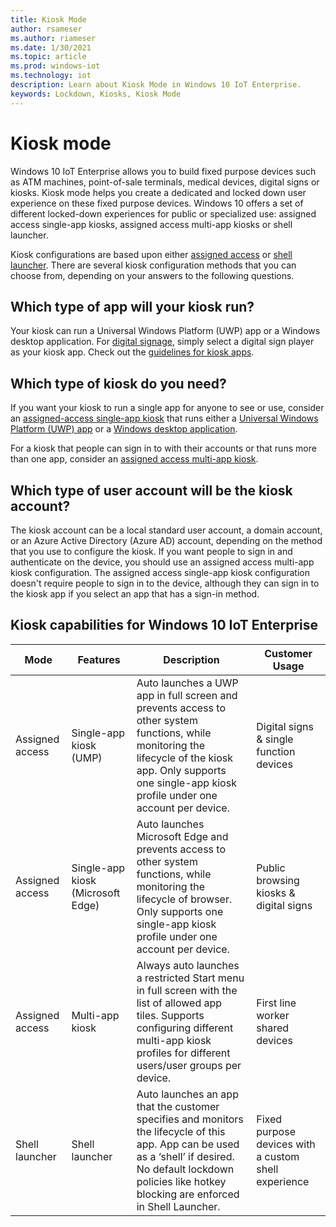 ```yaml
---
title: Kiosk Mode
author: rsameser
ms.author: riameser
ms.date: 1/30/2021
ms.topic: article
ms.prod: windows-iot
ms.technology: iot
description: Learn about Kiosk Mode in Windows 10 IoT Enterprise.
keywords: Lockdown, Kiosks, Kiosk Mode
---
```


# Kiosk mode  
Windows 10 IoT Enterprise allows you to build fixed purpose devices such as ATM machines, point-of-sale terminals, medical devices, digital signs or kiosks. Kiosk mode helps you create a dedicated and locked down user experience on these fixed purpose devices. Windows 10 offers a set of different locked-down experiences for public or specialized use: assigned access single-app kiosks, assigned access multi-app kiosks or shell launcher.

Kiosk configurations are based upon either [assigned access](https://docs.microsoft.com/windows/configuration/guidelines-for-assigned-access-app) or [shell launcher](./Shell-Launcher.md). There are several kiosk configuration methods that you can choose from, depending on your answers to the following questions.

## Which type of app will your kiosk run?
Your kiosk can run a Universal Windows Platform (UWP) app or a Windows desktop application. For [digital signage](https://docs.microsoft.com/windows/configuration/setup-digital-signage), simply select a digital sign player as your kiosk app. Check out the [guidelines for kiosk apps](https://docs.microsoft.com/windows/configuration/guidelines-for-assigned-access-app).

## Which type of kiosk do you need?
If you want your kiosk to run a single app for anyone to see or use, consider an [assigned-access single-app kiosk](./Single-App-Kiosk.md) that runs either a [Universal Windows Platform (UWP) app](https://docs.microsoft.com/windows/configuration/kiosk-methods#uwp) or a [Windows desktop application](https://docs.microsoft.com/windows/configuration/kiosk-methods#classic).

For a kiosk that people can sign in to with their accounts or that runs more than one app, consider an [assigned access multi-app kiosk](https://docs.microsoft.com/windows/configuration/kiosk-methods#desktop).

## Which type of user account will be the kiosk account?
The kiosk account can be a local standard user account, a domain account, or an Azure Active Directory (Azure AD) account, depending on the method that you use to configure the kiosk. If you want people to sign in and authenticate on the device, you should use an assigned access multi-app kiosk configuration. The assigned access single-app kiosk configuration doesn't require people to sign in to the device, although they can sign in to the kiosk app if you select an app that has a sign-in method.

## Kiosk capabilities for Windows 10 IoT Enterprise
| Mode | Features | Description | Customer Usage  |
|------|----------|------------ |-----------------|
| Assigned access | Single-app kiosk (UMP)  | Auto launches a UWP app in full screen and prevents access to other system functions, while monitoring the lifecycle of the kiosk app. Only supports one single-app kiosk profile under one account per device. | Digital signs & single function devices
| Assigned access | Single-app kiosk (Microsoft Edge) | Auto launches Microsoft Edge and prevents access to other system functions, while monitoring the lifecycle of browser. Only supports one single-app kiosk profile under one account per device. | Public browsing kiosks & digital signs |
| Assigned access | Multi-app kiosk | Always auto launches a restricted Start menu in full screen with the list of allowed app tiles. Supports configuring different multi-app kiosk profiles for different users/user groups per device. | First line worker shared devices |
| Shell launcher | Shell launcher | Auto launches an app that the customer specifies and monitors the lifecycle of this app. App can be used as a ‘shell’ if desired. No default lockdown policies like hotkey blocking are enforced in Shell Launcher. | Fixed purpose devices with a custom shell experience |
